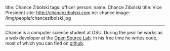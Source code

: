 title: Chance Zibolski
tags: officer
person:
  name: Chance Zibolski
  title: Vice President
  site: http://chancezibolski.com
  irc: chance
  image: /img/people/chancezibolski.jpg

---
Chance is a computer science student at OSU. During the year he works as a web
developer at the [Open Source Lab](http://osuosl.org). In his free time he
writes code, most of which you can find on [github](http://github.com/ecnahc515).
